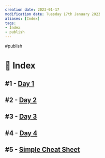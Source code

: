 ```yaml
---
creation date: 2023-01-17
modification date: Tuesday 17th January 2023
aliases: [Index] 
tags: 
- Index
- publish
---
```

#publish
# 📕 Index

##  #1 - [Day 1](Classes_Notes/2022-08-12)

##  #2 - [Day 2](Classes_Notes/2022-08-16)

##  #3 - [Day 3](Classes_Notes/2022-09-02)

##  #4 - [Day 4](Classes_Notes/2022-09-09)

##  #5 - [Simple Cheat Sheet](Classes_Notes/Scilab_Cheat_Sheet)
